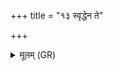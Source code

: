 +++
title = "१३ स्वृद्धेन ते"

+++
<details><summary>मूलम् (GR)</summary>

स्वृद्धेन ते (…) ॥ +++(see 11abcd)+++
</details>